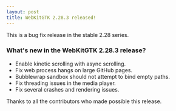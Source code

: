 ```yaml
---
layout: post
title: WebKitGTK 2.28.3 released!
---
```


This is a bug fix release in the stable 2.28 series.

### What's new in the WebKitGTK 2.28.3 release?

 - Enable kinetic scrolling with async scrolling.
 - Fix web process hangs on large GitHub pages.
 - Bubblewrap sandbox should not attempt to bind empty paths.
 - Fix threading issues in the media player.
 - Fix several crashes and rendering issues.

Thanks to all the contributors who made possible this release.
